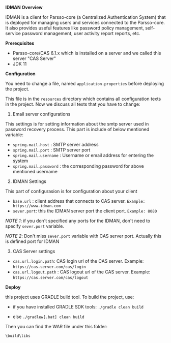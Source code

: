 **IDMAN Overview**

IDMAN is a client for Parsso-core (a Centralized Authentication System) that is deployed for managing users and services connected to the Parsso-core. It also provides useful features like password policy management, self-service password management, user activity report reports, etc.

**Prerequisites**

* Parsso-core/CAS 6.1.x which is installed on a server and we called this server "CAS Server"
* JDK 11



**Configuration**

You need to change a file, named `application.properties` before deploying the project.

This file is in the `resources` directory which contains all configuration texts in the project. Now we discuss all texts that you have to change:

1.  Email server configurations

This settings is for setting information about the smtp server used in password recovery process. This part is include of below mentioned variable:
*  `spring.mail.host` : SMTP server address
*  `spring.mail.port` : SMTP server port
*  `spring.mail.username` : Username or email address for entering the system
*  `spring.mail.password` : the corresponding password for above mentioned username

2.  IDMAN Settings

This part of configurasion is for configuration about your client
*  `base.url` : client address that connects to CAS server. `Example: https://www.idman.com`
*  `sever.port`: this the IDMAN server port the client port. `Example: 8080`

*NOTE 1*: if you don't specified any ports for the IDMAN, don't need to specify `sever.port` variable.

*NOTE 2*: Don't miss `sever.port` variable with CAS server port. Actually this is defined port for IDMAN

3.  CAS Server settings
*  `cas.url.login.path`: CAS login url of the CAS server. Example: `https://cas.server.com/cas/login`
*  `cas.url.logout.path` : CAS logout url of the CAS server. Example: `https://cas.server.com/cas/logout`




**Deploy**

this project uses GRADLE build tool. To build the project, use:

* if you have installed GRADLE SDK tools:
`./gradle clean build`

* else
 `./gradlew[.bat] clean build`

Then you can find the WAR file under this folder:

`\build\libs`




